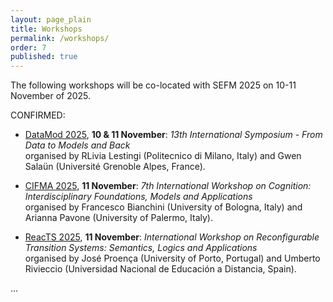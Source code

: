 ```yaml
---
layout: page_plain
title: Workshops
permalink: /workshops/
order: 7
published: true
---
```


The following workshops will be co-located with SEFM 2025 on 10-11 November of 2025. 


CONFIRMED:

- [DataMod 2025](https://datamod-symposium.github.io/DataMod-2025/), **10 & 11 November**: *13th International Symposium - From Data to Models and Back*  
organised by
RLivia Lestingi (Politecnico di Milano, Italy) and
Gwen Salaün (Université Grenoble Alpes, France).


- [CIFMA 2025](https://cifma.github.io), **11 November**: *7th International Workshop on Cognition: Interdisciplinary Foundations, Models and Applications*  
organised by
Francesco Bianchini (University of Bologna, Italy) and
Arianna Pavone (University of Palermo, Italy).

- [ReacTS 2025](https://reacts-workshop.github.io/2025/), **11 November**: *International Workshop on Reconfigurable Transition Systems: Semantics, Logics and Applications*  
organised by
José Proença (University of Porto, Portugal) and
Umberto Rivieccio (Universidad Nacional de Educación a Distancia, Spain).

...
